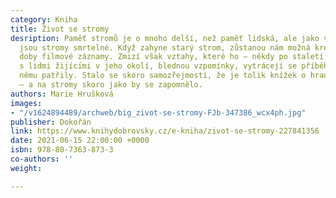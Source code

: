 ```yaml
---
category: Kniha
title: Život se stromy
desription: Paměť stromů je o mnoho delší, než paměť lidská, ale jako vše, co žije,
  jsou stromy smrtelné. Když zahyne starý strom, zůstanou nám možná kresby, z novější
  doby filmové záznamy. Zmizí však vztahy, které ho – někdy po staletí – spojovaly
  s lidmi žijícími v jeho okolí, blednou vzpomínky, vytrácejí se příběhy, které k
  němu patřily. Stalo se skoro samozřejmostí, že je tolik knížek o hradech a zámcích
  – a na stromy skoro jako by se zapomnělo.
authors: Marie Hrušková
images:
- "/v1624894489/archweb/big_zivot-se-stromy-FJb-347386_wcx4ph.jpg"
publisher: Dokořán
link: https://www.knihydobrovsky.cz/e-kniha/zivot-se-stromy-227841356
date: 2021-06-15 22:00:00 +0000
isbn: 978-80-7363-873-3
co-authors: ''
weight: 

---
```

